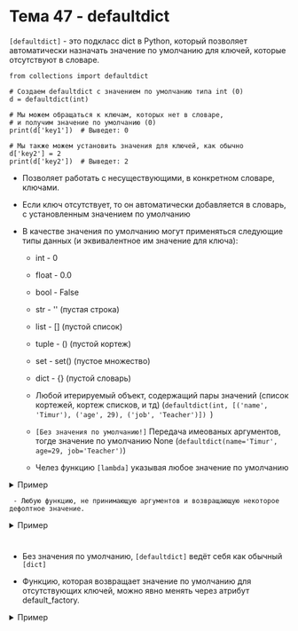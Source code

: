# Тема 47 - defaultdict

`[defaultdict]` - это подкласс dict в Python, который позволяет автоматически назначать значение по умолчанию для ключей, которые отсутствуют в словаре.

```
from collections import defaultdict

# Создаем defaultdict с значением по умолчанию типа int (0)
d = defaultdict(int)

# Мы можем обращаться к ключам, которых нет в словаре,
# и получим значение по умолчанию (0)
print(d['key1'])  # Выведет: 0

# Мы также можем установить значения для ключей, как обычно
d['key2'] = 2
print(d['key2'])  # Выведет: 2
```

- Позволяет работать с несуществующими, в конкретном словаре, ключами.
- Если ключ отсутствует, то он автоматически добавляется в словарь, с установленным значением по умолчанию
- В качестве значения по умолчанию могут применяться следующие типы данных (и эквивалентное им значение для ключа):

     - int - 0
     - float - 0.0
     - bool - False
     - str - '' (пустая строка)
     - list - [] (пустой список)
     - tuple - () (пустой кортеж)
     - set - set() (пустое множество)
     - dict - {} (пустой словарь)   
 
     - Любой итерируемый объект, содержащий пары значений (список кортежей, кортеж списков, и тд) (`defaultdict(int, [('name', 'Timur'), ('age', 29), ('job', 'Teacher')])
`)
     - `[Без значения по умолчанию!]` Передача имеованых аргументов, тогде значение по умолчанию None (`defaultdict(name='Timur', age=29, job='Teacher')`)
 
     - Челез функцию `[lambda]` указывая любое значение по умолчанию
 
<details>
   <summary>Пример</summary>

```
info = defaultdict(lambda: '1000000$', {'name': 'Timur', 'age': 29, 'job': 'Teacher'})

print(info['name'])     # Timur
print(info['salary'])   # 1000000
```

</details>
 
     - Любую функцию, не принимающую аргументов и возвращающую некоторое дефолтное значение.

 <details>
   <summary>Пример</summary>
   
```
 def get_default():
    return 69

info = defaultdict(get_default, {'name': 'Timur', 'age': 29, 'job': 'Teacher'})

print(info['name'])     # Timur
print(info['salary'])   # 69
```
</details>

#

  - Без значения по умолчанию, `[defaultdict]` ведёт себя как обычный `[dict]`

  - Функцию, которая возвращает значение по умолчанию для отсутствующих ключей, можно явно менять через атрибут default_factory.
  











<details>
   <summary>Пример</summary>

</details>
